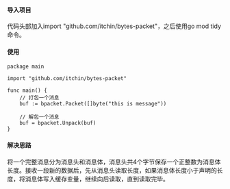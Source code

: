 #### 导入项目

代码头部加入import "github.com/itchin/bytes-packet"，之后使用go mod tidy命令。

#### 使用

```
package main

import "github.com/itchin/bytes-packet"

func main() {
    // 打包一个消息
    buf := bpacket.Packet([]byte("this is message"))

    // 解包一个消息
    buf = bpacket.Unpack(buf)
}

```


#### 解决思路
将一个完整消息分为消息头和消息体，消息头共4个字节保存一个正整数为消息体长度。接收一段新的数据后，先从消息头读取长度，如果消息体长度小于声明的长度，将消息体写入缓存变量，继续向后读取，直到读取完毕。
